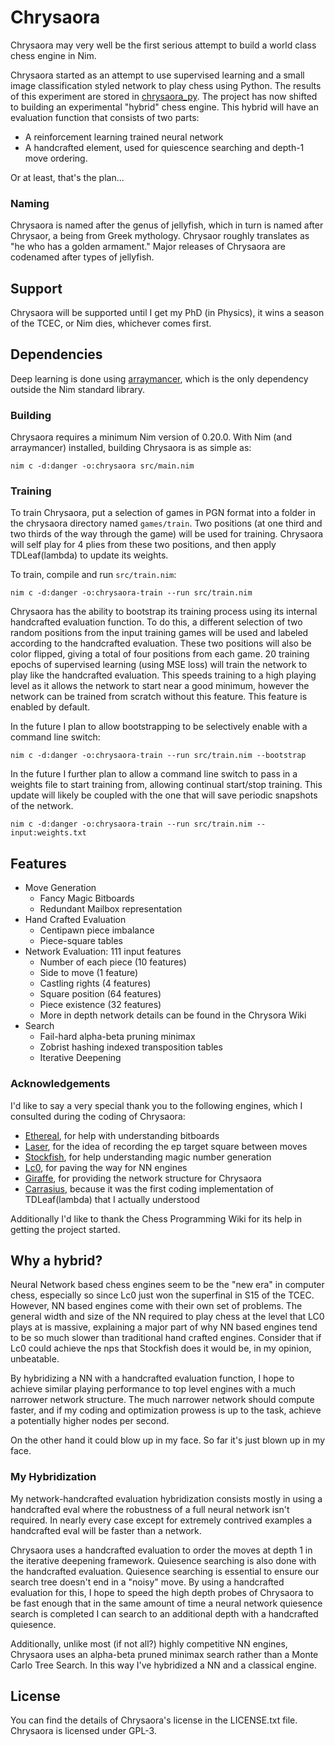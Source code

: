 # Chrysaora
Chrysaora may very well be the first serious attempt to build a world class chess engine in Nim.

Chrysaora started as an attempt to use supervised learning and a small image classification styled network to play chess using Python. The results of this experiment are stored in [chrysaora_py](https://github.com/dylanagreen/chrysaora_py). The project has now shifted to building an experimental "hybrid" chess engine. This hybrid will have an evaluation function that consists of two parts:

- A reinforcement learning trained neural network
- A handcrafted element, used for quiescence searching and depth-1 move ordering.

Or at least, that's the plan...

### Naming
Chrysaora is named after the genus of jellyfish, which in turn is named after Chrysaor, a being from Greek mythology. Chrysaor roughly translates as "he who has a golden armament." Major releases of Chrysaora are codenamed after types of
jellyfish.

## Support
Chrysaora will be supported until I get my PhD (in Physics), it wins a season of the TCEC, or Nim dies, whichever comes first.

## Dependencies
Deep learning is done using [arraymancer](https://github.com/mratsim/Arraymancer), which is the only dependency outside the Nim standard library.

### Building
Chrysaora requires a minimum Nim version of 0.20.0. With Nim (and arraymancer) installed, building Chrysaora is as simple as:

```
nim c -d:danger -o:chrysaora src/main.nim
```

### Training
To train Chrysaora, put a selection of games in PGN format into a folder in the chrysaora directory named
`games/train`. Two positions (at one third and two thirds of the way through the game) will be used for training.
Chrysaora will self play for 4 plies from these two positions, and then apply TDLeaf(lambda) to update its weights.

To train, compile and run `src/train.nim`:

```
nim c -d:danger -o:chrysaora-train --run src/train.nim
```

Chrysaora has the ability to bootstrap its training process using its internal handcrafted evaluation function.
To do this, a different selection of two random positions from the input training games will be used and labeled
according to the handcrafted evaluation. These two positions will also be color flipped, giving a total of four
positions from each game. 20 training epochs of supervised learning (using MSE loss) will train the
network to play like the handcrafted evaluation. This speeds training to a high playing level as it allows the network to
start near a good minimum, however the network can be trained from scratch without this feature.
This feature is enabled by default.

In the future I plan to allow bootstrapping to be selectively enable with a command
line switch:

```
nim c -d:danger -o:chrysaora-train --run src/train.nim --bootstrap
```

In the future I further plan to allow a command line switch to pass in a weights
file to start training from, allowing continual start/stop training. This update
will likely be coupled with the one that will save periodic snapshots of the network.

```
nim c -d:danger -o:chrysaora-train --run src/train.nim --input:weights.txt
```

## Features
- Move Generation
  - Fancy Magic Bitboards
  - Redundant Mailbox representation
- Hand Crafted Evaluation
  - Centipawn piece imbalance
  - Piece-square tables
- Network Evaluation: 111 input features
  - Number of each piece (10 features)
  - Side to move (1 feature)
  - Castling rights (4 features)
  - Square position (64 features)
  - Piece existence (32 features)
  - More in depth network details can be found in the Chrysora Wiki
- Search
  - Fail-hard alpha-beta pruning minimax
  - Zobrist hashing indexed transposition tables
  - Iterative Deepening

### Acknowledgements
I'd like to say a very special thank you to the following engines, which I consulted during the coding of Chrysaora:
- [Ethereal](https://github.com/AndyGrant/Ethereal), for help with understanding bitboards
- [Laser](https://github.com/jeffreyan11/laser-chess-engine), for the idea of recording the ep target square between moves
- [Stockfish](https://github.com/official-stockfish/Stockfish), for help understanding magic number generation
- [Lc0](https://github.com/LeelaChessZero/lc0), for paving the way for NN engines
- [Giraffe](https://github.com/ianfab/Giraffe), for providing the network structure for Chrysaora
- [Carrasius](https://github.com/dyth/Carassius), because it was the first coding implementation of TDLeaf(lambda) that I actually understood

Additionally I'd like to thank the Chess Programming Wiki for its help in getting the project started.

## Why a hybrid?

Neural Network based chess engines seem to be the "new era" in computer chess, especially so since Lc0 just
won the superfinal in S15 of the TCEC. However, NN based engines come with their own set of problems. The general width
and size of the NN required to play chess at the level that LC0 plays at is massive, explaining a major part of why NN
based engines tend to be so much slower than traditional hand crafted engines. Consider that if Lc0 could achieve the nps
that Stockfish does it would be, in my opinion, unbeatable.

By hybridizing a NN with a handcrafted evaluation function, I hope to achieve similar playing performance to top level engines with a much narrower network structure. The much narrower network should compute faster, and if my coding and optimization prowess is up to the task, achieve a potentially higher nodes per second.

On the other hand it could blow up in my face. So far it's just blown up in my face.

### My Hybridization
My network-handcrafted evaluation hybridization consists mostly in using a handcrafted eval where the robustness of a
full neural network isn't required. In nearly every case except for extremely contrived examples a handcrafted eval will
be faster than a network.

Chrysaora uses a handcrafted evaluation to order the moves at depth 1 in the iterative deepening framework. Quiesence
searching is also done with the handcrafted evaluation. Quiesence searching is essential to ensure our search tree
doesn't end in a "noisy" move. By using a handcrafted evaluation for this, I hope to speed the high depth probes of
Chrysaora to be fast enough that in the same amount of time a neural network quiesence search is completed I can search
to an additional depth with a handcrafted quiesence.

Additionally, unlike most (if not all?) highly competitive NN engines, Chrysaora uses an alpha-beta pruned minimax
search rather than a Monte Carlo Tree Search. In this way I've hybridized a NN and a classical engine.

## License
You can find the details of Chrysaora's license in the LICENSE.txt file. Chrysaora is licensed under GPL-3.

